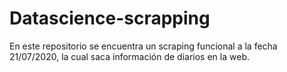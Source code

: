 # Datascience-scrapping
En este repositorio se encuentra un scraping funcional a la fecha 21/07/2020, la cual saca información de diarios en la web. 
